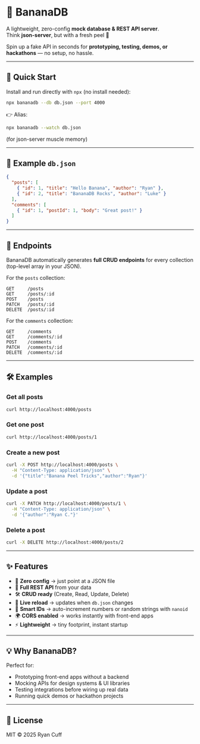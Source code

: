 # 🍌 BananaDB

A lightweight, zero-config **mock database & REST API server**.  
Think **json-server**, but with a fresh peel 🍌  

Spin up a fake API in seconds for **prototyping, testing, demos, or hackathons** — no setup, no hassle.  

---

## 🚀 Quick Start

Install and run directly with `npx` (no install needed):

```bash
npx bananadb --db db.json --port 4000
```

👉 Alias:  
```bash
npx bananadb --watch db.json
```
(for json-server muscle memory)

---

## 📂 Example `db.json`

```json
{
  "posts": [
    { "id": 1, "title": "Hello Banana", "author": "Ryan" },
    { "id": 2, "title": "BananaDB Rocks", "author": "Luke" }
  ],
  "comments": [
    { "id": 1, "postId": 1, "body": "Great post!" }
  ]
}
```

---

## 🔌 Endpoints

BananaDB automatically generates **full CRUD endpoints** for every collection (top-level array in your JSON).

For the `posts` collection:

```
GET     /posts
GET     /posts/:id
POST    /posts
PATCH   /posts/:id
DELETE  /posts/:id
```

For the `comments` collection:

```
GET     /comments
GET     /comments/:id
POST    /comments
PATCH   /comments/:id
DELETE  /comments/:id
```

---

## 🛠 Examples

### Get all posts
```bash
curl http://localhost:4000/posts
```

### Get one post
```bash
curl http://localhost:4000/posts/1
```

### Create a new post
```bash
curl -X POST http://localhost:4000/posts \
  -H "Content-Type: application/json" \
  -d '{"title":"Banana Peel Tricks","author":"Ryan"}'
```

### Update a post
```bash
curl -X PATCH http://localhost:4000/posts/1 \
  -H "Content-Type: application/json" \
  -d '{"author":"Ryan C."}'
```

### Delete a post
```bash
curl -X DELETE http://localhost:4000/posts/2
```

---

## ✨ Features

- 🍌 **Zero config** → just point at a JSON file  
- 🔌 **Full REST API** from your data  
- 🛠 **CRUD ready** (Create, Read, Update, Delete)  
- 🔄 **Live reload** → updates when `db.json` changes  
- 🎨 **Smart IDs** → auto-increment numbers or random strings with `nanoid`  
- 🌍 **CORS enabled** → works instantly with front-end apps  
- ⚡ **Lightweight** → tiny footprint, instant startup  

---

## 💡 Why BananaDB?

Perfect for:
- Prototyping front-end apps without a backend  
- Mocking APIs for design systems & UI libraries  
- Testing integrations before wiring up real data  
- Running quick demos or hackathon projects  

---

## 📜 License

MIT © 2025 Ryan Cuff
